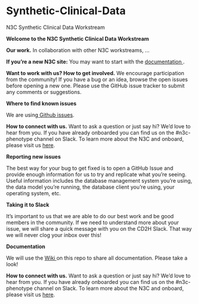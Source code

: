 # Synthetic-Clinical-Data
N3C Synthetic Clinical Data Workstream 
<!-----
NEW: Your output is on the clipboard!

NEW: Check the "Supress top comment" to remove this info from the output.

Conversion time: 0.498 seconds.


Using this Markdown file:

1. Paste this output into your source file.
2. See the notes and action items below regarding this conversion run.
3. Check the rendered output (headings, lists, code blocks, tables) for proper
   formatting and use a linkchecker before you publish this page.

Conversion notes:

* Docs to Markdown version 1.0β23
* Wed May 13 2020 08:53:57 GMT-0700 (PDT)
* Source doc: Untitled document
----->


**Welcome to the N3C Synthetic Clinical Data Workstream**

**Our work.** In collaboration with other N3C workstreams, ...

**If you’re a new N3C site:** You may want to start with the [documentation ](https://github.com/National-COVID-Cohort-Collaborative/Synthetic-Clinical-Data/wiki). 

**Want to work with us? How to get involved.** We encourage participation from the community! If you have a bug or an idea, browse the open issues before opening a new one. Please use the GitHub issue tracker to submit any comments or suggestions.

**Where to find known issues**

We are using[ Github issues](https://github.com/National-COVID-Cohort-Collaborative/Synthetic-Clinical-Data).

**How to connect with us.** Want to ask a question or just say hi? We’d love to hear from you. If you have already onboarded you can find us on the #n3c-phenotype channel on Slack.  To learn more about the N3C and onboard, please visit us [here](https://covid.cd2h.org/N3C). 

**Reporting new issues**

The best way for your bug to get fixed is to open a GitHub Issue and provide enough information for us to try and replicate what you’re seeing. Useful information includes the database management system you’re using, the data model you’re running, the database client you’re using, your operating system, etc. 

**Taking it to Slack**

It’s important to us that we are able to do our best work and be good members in the community. If we need to understand more about your issue, we will share a quick message with you on the CD2H Slack.  That way we will never clog your inbox over this!

**Documentation**

We will use the [Wiki ](https://github.com/National-COVID-Cohort-Collaborative/Synthetic-Clinical-Data/wiki)on this repo to share all documentation. Please take a look!


**How to connect with us.** Want to ask a question or just say hi? We’d love to hear from you. If you have already onboarded you can find us on the #n3c-phenotype channel on Slack.  To learn more about the N3C and onboard, please visit us [here](https://covid.cd2h.org/N3C). 
